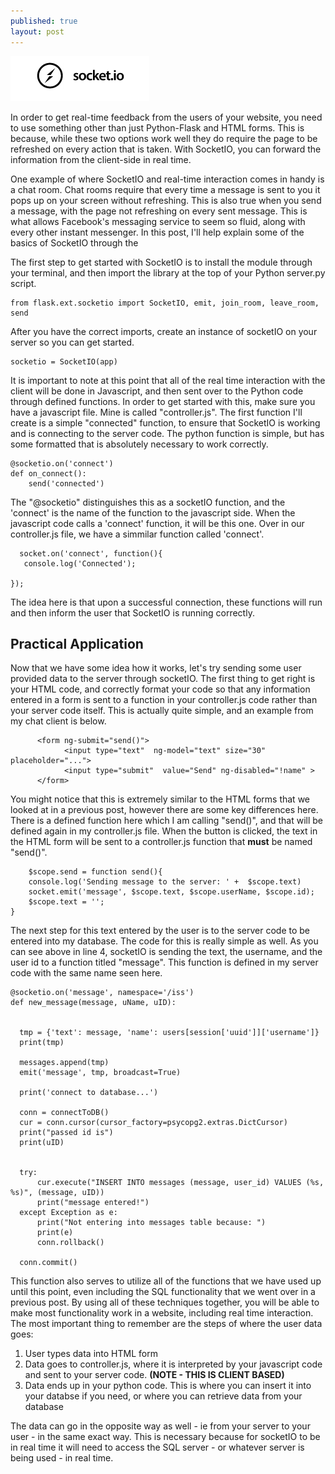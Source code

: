 ```yaml
---
published: true
layout: post
---
```



![](https://raw.githubusercontent.com/ktracy94/ktracy94.github.io/master/images/socketio.PNG)

In order to get real-time feedback from the users of your website, you need to use something other than just Python-Flask and HTML forms. This is because, while these two options work well they do require the page to be refreshed on every action that is taken. With SocketIO, you can forward the information from the client-side in real time.

One example of where SocketIO and real-time interaction comes in handy is a chat room. Chat rooms require that every time a message is sent to you it pops up on your screen without refreshing. This is also true when you send a message, with the page not refreshing on every sent message. This is what allows Facebook's messaging service to seem so fluid, along with every other instant messenger. In this post, I'll help explain some of the basics of SocketIO through the 

The first step to get started with SocketIO is to install the module through your terminal, and then import the library at the top of your Python server.py script.

	from flask.ext.socketio import SocketIO, emit, join_room, leave_room, send
    
After you have the correct imports, create an instance of socketIO on your server so you can get started.

	socketio = SocketIO(app)

It is important to note at this point that all of the real time interaction with the client will be done in Javascript, and then sent over to the Python code through defined functions. In order to get started with this, make sure you have a javascript file. Mine is called "controller.js". The first function I'll create is a simple "connected" function, to ensure that SocketIO is working and is connecting to the server code. The python function is simple, but has some formatted that is absolutely necessary to work correctly.


	@socketio.on('connect')
	def on_connect():
    	send('connected')
        
The "@socketio" distinguishes this as a socketIO function, and the 'connect' is the name of the function to the javascript side. When the javascript code calls a 'connect' function, it will be this one. Over in our controller.js file, we have a simmilar function called 'connect'.

	  socket.on('connect', function(){
       console.log('Connected');
       
    });
    
The idea here is that upon a successful connection, these functions will run and then inform the user that SocketIO is running correctly.

## Practical Application

Now that we have some idea how it works, let's try sending some user provided data to the server through socketIO. The first thing to get right is your HTML code, and correctly format your code so that any information entered in a form is sent to a function in your controller.js code rather than your server code itself. This is actually quite simple, and an example from my chat client is below.


	      <form ng-submit="send()">  
                <input type="text"  ng-model="text" size="30"  placeholder="...">
                <input type="submit"  value="Send" ng-disabled="!name" >
          </form>
          
You might notice that this is extremely similar to the HTML forms that we looked at in a previous post, however there are some key differences here. There is a defined function here which I am calling "send()", and that will be defined again in my controller.js file. When the button is clicked, the text in the HTML form will be sent to a controller.js function that **must** be named "send()". 

	    $scope.send = function send(){
        console.log('Sending message to the server: ' +  $scope.text)
        socket.emit('message', $scope.text, $scope.userName, $scope.id);
        $scope.text = '';
    }
    


The next step for this text entered by the user is to the server code to be entered into my database. The code for this is really simple as well. As you can see above in line 4, socketIO is sending the text, the username, and the user id to a function titled "message". This function is defined in my server code with the same name seen here.


	@socketio.on('message', namespace='/iss')
	def new_message(message, uName, uID):
    
    
      tmp = {'text': message, 'name': users[session['uuid']]['username']}
      print(tmp)

      messages.append(tmp)
      emit('message', tmp, broadcast=True)

      print('connect to database...')

      conn = connectToDB()
      cur = conn.cursor(cursor_factory=psycopg2.extras.DictCursor)
      print("passed id is")
      print(uID)


      try:
          cur.execute("INSERT INTO messages (message, user_id) VALUES (%s, %s)", (message, uID))
          print("message entered!")
      except Exception as e:
          print("Not entering into messages table because: ")
          print(e)
          conn.rollback()

      conn.commit()

This function also serves to utilize all of the functions that we have used up until this point, even including the SQL functionality that we went over in a previous post. By using all of these techniques together, you will be able to make most functionality work in a website, including real time interaction. The most important thing to remember are the steps of where the user data goes:

1. User types data into HTML form
2. Data goes to controller.js, where it is interpreted by your javascript code and sent to your server code. **(NOTE - THIS IS CLIENT BASED)**
3. Data ends up in your python code. This is where you can insert it into your databse if you need, or where you can retrieve data from your database

The data can go in the opposite way as well - ie from your server to your user - in the same exact way. This is necessary because for socketIO to be in real time it will need to access the SQL server - or whatever server is being used - in real time.
